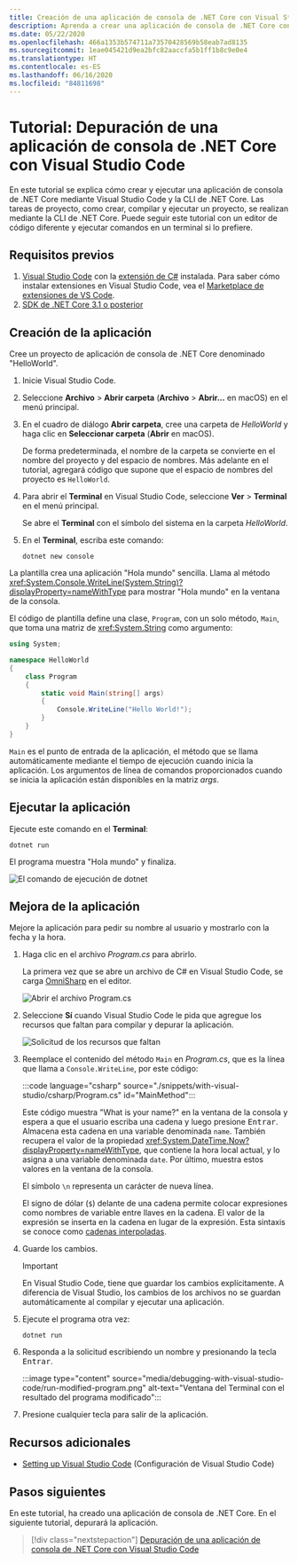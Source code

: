 ```yaml
---
title: Creación de una aplicación de consola de .NET Core con Visual Studio Code
description: Aprenda a crear una aplicación de consola de .NET Core con Visual Studio Code y la CLI de .NET Core.
ms.date: 05/22/2020
ms.openlocfilehash: 466a1353b574711a73570428569b58eab7ad8135
ms.sourcegitcommit: 1eae045421d9ea2bfc82aaccfa5b1ff1b8c9e0e4
ms.translationtype: HT
ms.contentlocale: es-ES
ms.lasthandoff: 06/16/2020
ms.locfileid: "84811698"
---
```

# <a name="tutorial-create-a-net-core-console-application-using-visual-studio-code"></a>Tutorial: Depuración de una aplicación de consola de .NET Core con Visual Studio Code

En este tutorial se explica cómo crear y ejecutar una aplicación de consola de .NET Core mediante Visual Studio Code y la CLI de .NET Core. Las tareas de proyecto, como crear, compilar y ejecutar un proyecto, se realizan mediante la CLI de .NET Core. Puede seguir este tutorial con un editor de código diferente y ejecutar comandos en un terminal si lo prefiere.

## <a name="prerequisites"></a>Requisitos previos

1. [Visual Studio Code](https://code.visualstudio.com/) con la [extensión de C#](https://marketplace.visualstudio.com/items?itemName=ms-dotnettools.csharp) instalada. Para saber cómo instalar extensiones en Visual Studio Code, vea el [Marketplace de extensiones de VS Code](https://code.visualstudio.com/docs/editor/extension-gallery).
2. [SDK de .NET Core 3.1 o posterior](https://dotnet.microsoft.com/download)

## <a name="create-the-app"></a>Creación de la aplicación

Cree un proyecto de aplicación de consola de .NET Core denominado "HelloWorld".

1. Inicie Visual Studio Code.

1. Seleccione **Archivo** > **Abrir carpeta** (**Archivo** > **Abrir...** en macOS) en el menú principal.

1. En el cuadro de diálogo **Abrir carpeta**, cree una carpeta de *HelloWorld* y haga clic en **Seleccionar carpeta** (**Abrir** en macOS).

   De forma predeterminada, el nombre de la carpeta se convierte en el nombre del proyecto y del espacio de nombres. Más adelante en el tutorial, agregará código que supone que el espacio de nombres del proyecto es `HelloWorld`.

1. Para abrir el **Terminal**  en Visual Studio Code, seleccione **Ver** > **Terminal** en el menú principal.

   Se abre el **Terminal** con el símbolo del sistema en la carpeta *HelloWorld*.

1. En el **Terminal**, escriba este comando:

   ```dotnetcli
   dotnet new console
   ```

La plantilla crea una aplicación "Hola mundo" sencilla. Llama al método <xref:System.Console.WriteLine(System.String)?displayProperty=nameWithType> para mostrar "Hola mundo" en la ventana de la consola.

El código de plantilla define una clase, `Program`, con un solo método, `Main`, que toma una matriz de <xref:System.String> como argumento:

```csharp
using System;

namespace HelloWorld
{
    class Program
    {
        static void Main(string[] args)
        {
            Console.WriteLine("Hello World!");
        }
    }
}
```

`Main` es el punto de entrada de la aplicación, el método que se llama automáticamente mediante el tiempo de ejecución cuando inicia la aplicación. Los argumentos de línea de comandos proporcionados cuando se inicia la aplicación están disponibles en la matriz *args*.

## <a name="run-the-app"></a>Ejecutar la aplicación

Ejecute este comando en el **Terminal**:

```dotnetcli
dotnet run
```

El programa muestra "Hola mundo" y finaliza.

![El comando de ejecución de dotnet](media/with-visual-studio-code/dotnet-run-command.png)

## <a name="enhance-the-app"></a>Mejora de la aplicación

Mejore la aplicación para pedir su nombre al usuario y mostrarlo con la fecha y la hora.

1. Haga clic en el archivo *Program.cs* para abrirlo.

   La primera vez que se abre un archivo de C# en Visual Studio Code, se carga [OmniSharp](https://www.omnisharp.net/) en el editor.

   ![Abrir el archivo Program.cs](media/with-visual-studio-code/open-program-cs.png)

1. Seleccione **Sí** cuando Visual Studio Code le pida que agregue los recursos que faltan para compilar y depurar la aplicación.

   ![Solicitud de los recursos que faltan](media/with-visual-studio-code/missing-assets.png)

1. Reemplace el contenido del método `Main` en *Program.cs*, que es la línea que llama a `Console.WriteLine`, por este código:

   :::code language="csharp" source="./snippets/with-visual-studio/csharp/Program.cs" id="MainMethod":::

   Este código muestra "What is your name?" en la ventana de la consola y espera a que el usuario escriba una cadena y luego presione <kbd>Entrar</kbd>. Almacena esta cadena en una variable denominada `name`. También recupera el valor de la propiedad <xref:System.DateTime.Now?displayProperty=nameWithType>, que contiene la hora local actual, y lo asigna a una variable denominada `date`. Por último, muestra estos valores en la ventana de la consola.

   El símbolo `\n` representa un carácter de nueva línea.

   El signo de dólar (`$`) delante de una cadena permite colocar expresiones como nombres de variable entre llaves en la cadena. El valor de la expresión se inserta en la cadena en lugar de la expresión. Esta sintaxis se conoce como [cadenas interpoladas](../../csharp/language-reference/tokens/interpolated.md).

1. Guarde los cambios.

   > [!IMPORTANT]
   > En Visual Studio Code, tiene que guardar los cambios explícitamente. A diferencia de Visual Studio, los cambios de los archivos no se guardan automáticamente al compilar y ejecutar una aplicación.

1. Ejecute el programa otra vez:

   ```dotnetcli
   dotnet run
   ```

1. Responda a la solicitud escribiendo un nombre y presionando la tecla <kbd>Entrar</kbd>.

   :::image type="content" source="media/debugging-with-visual-studio-code/run-modified-program.png" alt-text="Ventana del Terminal con el resultado del programa modificado":::

1. Presione cualquier tecla para salir de la aplicación.

## <a name="additional-resources"></a>Recursos adicionales

- [Setting up Visual Studio Code](https://code.visualstudio.com/docs/setup/setup-overview) (Configuración de Visual Studio Code)

## <a name="next-steps"></a>Pasos siguientes

En este tutorial, ha creado una aplicación de consola de .NET Core. En el siguiente tutorial, depurará la aplicación.

> [!div class="nextstepaction"]
> [Depuración de una aplicación de consola de .NET Core con Visual Studio Code](debugging-with-visual-studio-code.md)

